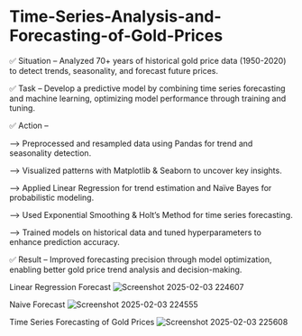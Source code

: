 # Time-Series-Analysis-and-Forecasting-of-Gold-Prices
✅ Situation – Analyzed 70+ years of historical gold price data (1950-2020) to detect trends, seasonality, and forecast future prices.

✅ Task – Develop a predictive model by combining time series forecasting and machine learning, optimizing model performance through training and tuning.

✅ Action –

--> Preprocessed and resampled data using Pandas for trend and seasonality detection.

--> Visualized patterns with Matplotlib & Seaborn to uncover key insights.

--> Applied Linear Regression for trend estimation and Naïve Bayes for probabilistic modeling.

--> Used Exponential Smoothing & Holt’s Method for time series forecasting.

--> Trained models on historical data and tuned hyperparameters to enhance prediction accuracy.

✅ Result – Improved forecasting precision through model optimization, enabling better gold price trend analysis and decision-making.

Linear Regression Forecast
![Screenshot 2025-02-03 224607](https://github.com/user-attachments/assets/19a601ea-a380-4fb9-9b62-ed74da672a7c)


Naive Forecast
![Screenshot 2025-02-03 224555](https://github.com/user-attachments/assets/d7c632bd-aa80-4517-9069-6ef18b352c9b)


Time Series Forecasting of Gold Prices
![Screenshot 2025-02-03 225608](https://github.com/user-attachments/assets/58589c84-2108-42af-9746-d0c1845e0ab2)


